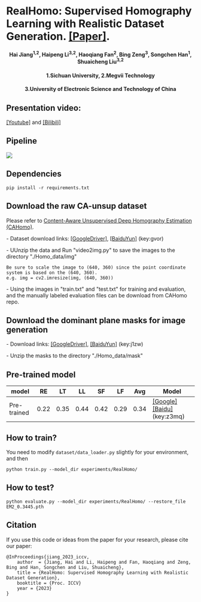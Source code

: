 # RealHomo: Supervised Homography Learning with Realistic Dataset Generation. [[Paper]]().
<h4 align="center">Hai Jiang<sup>1,2</sup>, Haipeng Li<sup>3,2</sup>, Haoqiang Fan<sup>2</sup>, Bing Zeng<sup>3</sup>, Songchen Han<sup>1</sup>, Shuaicheng Liu<sup>3,2</sup></center>
<h4 align="center">1.Sichuan University, 2.Megvii Technology 
<h4 align="center">3.University of Electronic Science and Technology of China</center></center>

## Presentation video:  
[[Youtube]]() and [[Bilibili]]()
## Pipeline
![](https://github.com/JianghaiSCU/RealHomo/blob/main/Figs/Pipeline.jpg)
## Dependencies
```
pip install -r requirements.txt
````

## Download the raw CA-unsup dataset
Please refer to [Content-Aware Unsupervised Deep Homography Estimation (CAHomo)](https://github.com/JirongZhang/DeepHomography).

- Dataset download links: [[GoogleDriver]](https://drive.google.com/file/d/19d2ylBUPcMQBb_MNBBGl9rCAS7SU-oGm/view?usp=sharing), [[BaiduYun]](https://pan.baidu.com/s/1Dkmz4MEzMtBx-T7nG0ORqA) (key:gvor)

- UUnzip the data and Run "video2img.py" to save the images to the directory "./Homo_data/img"
```
Be sure to scale the image to (640, 360) since the point coordinate system is based on the (640, 360).
e.g. img = cv2.imresize(img, (640, 360))
```
- Using the images in "train.txt" and "test.txt" for training and evaluation, and the manually labeled evaluation files can be download from CAHomo repo.

## Download the dominant plane masks for image generation
- Download links: [[GoogleDriver]](https://drive.google.com/file/d/1cPdh08C-7zYpBtfgnhc2qmKgHR0UO8o-/view?usp=sharing), [[BaiduYun]](https://pan.baidu.com/s/1mSAB8kIczj5AliqlurcOTg) (key:j1zw)

- Unzip the masks to the directory "./Homo_data/mask"

## Pre-trained model

| model    | RE | LT | LL | SF | LF | Avg | Model |
| --------- | ----------- | ------------ |------------ |------------ |------------ |------------ |------------ |
| Pre-trained | 0.22 | 0.35 | 0.44 | 0.42 | 0.29 | 0.34 |[[Google]](https://drive.google.com/file/d/1U_GmwFZBzV-mmFOj8BlWOwoxVD3lxaUq/view?usp=sharing) [[Baidu]](https://pan.baidu.com/s/1Hma1ypyb1kV0lrucs6Ny-g)(key:z3mq)
## How to train?
You need to modify ```dataset/data_loader.py``` slightly for your environment, and then
```
python train.py --model_dir experiments/RealHomo/ 
```
## How to test?
```
python evaluate.py --model_dir experiments/RealHomo/ --restore_file EM2_0.3445.pth
```
## Citation
If you use this code or ideas from the paper for your research, please cite our paper:
```
@InProceedings{jiang_2023_iccv,
    author  = {Jiang, Hai and Li, Haipeng and Fan, Haoqiang and Zeng, Bing and Han, Songchen and Liu, Shuaicheng},
    title = {RealHomo: Supervised Homography Learning with Realistic Dataset Generation},
    booktitle = {Proc. ICCV}
    year = {2023}
}
```
